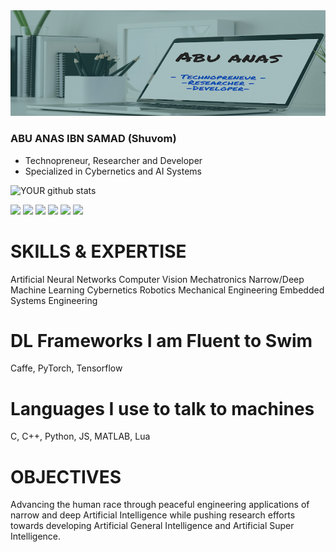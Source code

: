 <img src="https://github.com/xhuvom/xhuvom/blob/master/Abu%20anas2.png?raw=true">

### ABU ANAS IBN SAMAD (Shuvom)

 - Technopreneur, Researcher and Developer 
 - Specialized in Cybernetics and AI Systems
 
 ![YOUR github stats](https://github-readme-stats.vercel.app/api?username=xhuvom&show_icons=true&theme=radical&theme=synthwave)

[<img src="https://img.shields.io/badge/facebook-%231877F2.svg?&style=for-the-badge&logo=facebook&logoColor=white" />](https://www.facebook.com/neuroSparKK) [<img src="https://img.shields.io/badge/instagram-%23E4405F.svg?&style=for-the-badge&logo=instagram&logoColor=white" />](https://www.instagram.com/xhuvom)  [<img src="https://img.shields.io/badge/twitter-%231DA1F2.svg?&style=for-the-badge&logo=twitter&logoColor=white" />](https://twitter.com/sigmindAI) [<img src="https://img.shields.io/badge/linkedin-%230077B5.svg?&style=for-the-badge&logo=linkedin&logoColor=white" />](https://www.linkedin.com/in/abu-anas-shuvom-69b00165/) [<img src="https://img.shields.io/badge/medium-%2312100E.svg?&style=for-the-badge&logo=medium&logoColor=white" />](https://medium.com/@sigmindAI) [<img src="https://img.shields.io/badge/youtube-%23FF0000.svg?&style=for-the-badge&logo=youtube&logoColor=white" />](https://www.youtube.com/c/abushuvom)

# SKILLS & EXPERTISE

Artificial Neural Networks
Computer Vision
Mechatronics
Narrow/Deep Machine Learning
Cybernetics
Robotics
Mechanical Engineering
Embedded Systems Engineering

# DL Frameworks I am Fluent to Swim
Caffe, PyTorch, Tensorflow

# Languages I use to talk to machines
C, C++, Python, JS, MATLAB, Lua


# OBJECTIVES
Advancing the human race through peaceful engineering applications of narrow and deep Artificial Intelligence while pushing research efforts towards developing
Artificial General Intelligence and Artificial Super Intelligence.
